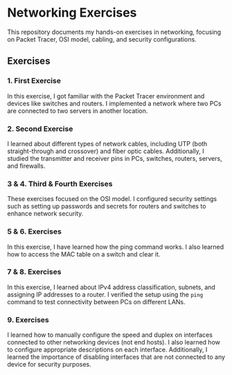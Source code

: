 # Networking Exercises  

This repository documents my hands-on exercises in networking, focusing on Packet Tracer, OSI model, cabling, and security configurations.  

## Exercises  

### 1. First Exercise  
In this exercise, I got familiar with the Packet Tracer environment and devices like switches and routers. I implemented a network where two PCs are connected to two servers in another location.  

### 2. Second Exercise  
I learned about different types of network cables, including UTP (both straight-through and crossover) and fiber optic cables. Additionally, I studied the transmitter and receiver pins in PCs, switches, routers, servers, and firewalls.  

### 3 & 4. Third & Fourth Exercises  
These exercises focused on the OSI model. I configured security settings such as setting up passwords and secrets for routers and switches to enhance network security.  

### 5 & 6. Exercises
In this exercise, I have learned how the ping command works. I also learned how to access the MAC table on a switch and clear it.

### 7 & 8. Exercises
In this exercise, I learned about IPv4 address classification, subnets, and assigning IP addresses to a router. I verified the setup using the `ping` command to test connectivity between PCs on different LANs.

### 9. Exercises
I learned how to manually configure the speed and duplex on interfaces connected to other networking devices (not end hosts). I also learned how to configure appropriate descriptions on each interface. Additionally, I learned the importance of disabling interfaces that are not connected to any device for security purposes.
